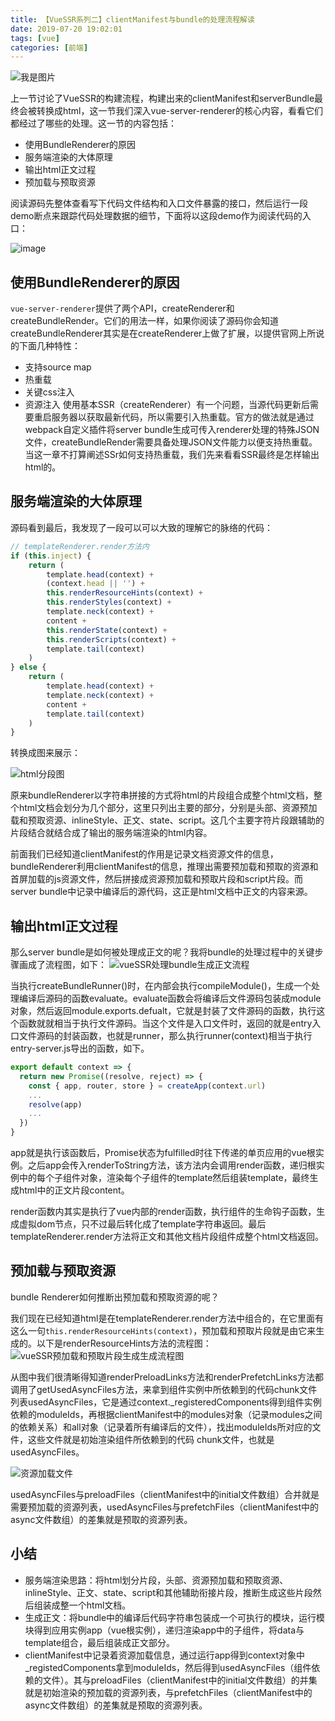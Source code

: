 ```yaml
---
title: 【VueSSR系列二】clientManifest与bundle的处理流程解读
date: 2019-07-20 19:02:01
tags: [vue]
categories: [前端]
---
```


![我是图片](https://cdn.pixabay.com/photo/2014/05/02/21/50/home-office-336378__340.jpg)

上一节讨论了VueSSR的构建流程，构建出来的clientManifest和serverBundle最终会被转换成html，这一节我们深入vue-server-renderer的核心内容，看看它们都经过了哪些的处理。这一节的内容包括：
- 使用BundleRenderer的原因
- 服务端渲染的大体原理
- 输出html正文过程
- 预加载与预取资源

阅读源码先整体查看写下代码文件结构和入口文件暴露的接口，然后运行一段demo断点来跟踪代码处理数据的细节，下面将以这段demo作为阅读代码的入口：

![image](http://m.qpic.cn/psb?/V12x89qA2LlAEO/SucTp5cC08NnxOrUu6IyCLb8OcB0vE7YqLIWyDYTheY!/b/dLYAAAAAAAAA&bo=yAXeAsgF3gIDByI!&rf=viewer_4)


## 使用BundleRenderer的原因
`vue-server-renderer`提供了两个API，createRenderer和createBundleRender。它们的用法一样，如果你阅读了源码你会知道createBundleRenderer其实是在createRenderer上做了扩展，以提供官网上所说的下面几种特性：
- 支持source map
- 热重载 
- 关键css注入
- 资源注入
使用基本SSR（createRenderer）有一个问题，当源代码更新后需要重启服务器以获取最新代码，所以需要引入热重载。官方的做法就是通过webpack自定义插件将server bundle生成可传入renderer处理的特殊JSON文件，createBundleRender需要具备处理JSON文件能力以便支持热重载。当这一章不打算阐述SSr如何支持热重载，我们先来看看SSR最终是怎样输出html的。

## 服务端渲染的大体原理
源码看到最后，我发现了一段可以可以大致的理解它的脉络的代码：
```javascript
// templateRenderer.render方法内
if (this.inject) {
    return (
        template.head(context) +
        (context.head || '') +
        this.renderResourceHints(context) +
        this.renderStyles(context) +
        template.neck(context) +
        content +
        this.renderState(context) +
        this.renderScripts(context) +
        template.tail(context)
    )
} else {
    return (
        template.head(context) +
        template.neck(context) +
        content +
        template.tail(context)
    )
}

```
转换成图来展示：

![html分段图](http://m.qpic.cn/psb?/V12x89qA2LlAEO/yVo.O8FVlWuISuWAm2H4v27hL5ASz9zXsgZoXNZs5hg!/b/dIQAAAAAAAAA&bo=mwNlApsDZQIDFzI!&rf=viewer_4)

原来bundleRenderer以字符串拼接的方式将html的片段组合成整个html文档，整个html文档会划分为几个部分，这里只列出主要的部分，分别是头部、资源预加载和预取资源、inlineStyle、正文、state、script。这几个主要字符片段跟辅助的片段结合就结合成了输出的服务端渲染的html内容。

前面我们已经知道clientManifest的作用是记录文档资源文件的信息，bundleRenderer利用clientManifest的信息，推理出需要预加载和预取的资源和首屏加载的js资源文件，然后拼接成资源预加载和预取片段和script片段。而server bundle中记录中编译后的源代码，这正是html文档中正文的内容来源。

## 输出html正文过程
那么server bundle是如何被处理成正文的呢？我将bundle的处理过程中的关键步骤画成了流程图，如下：
![vueSSR处理bundle生成正文流程](http://m.qpic.cn/psb?/V12x89qA2LlAEO/whA77ZoC2nwXNlTLdFS5Oo.6f*wotTd.oAOU.Kvsntg!/b/dL8AAAAAAAAA&bo=9AJTA*QCUwMRBzA!&rf=viewer_4)

当执行createBundleRunner()时，在内部会执行compileModule()，生成一个处理编译后源码的函数evaluate。evaluate函数会将编译后文件源码包装成module对象，然后返回module.exports.defualt，它就是封装了文件源码的函数，执行这个函数就就相当于执行文件源码。当这个文件是入口文件时，返回的就是entry入口文件源码的封装函数，也就是runner，那么执行runner(context)相当于执行entry-server.js导出的函数，如下。
```JavaScript
export default context => {
  return new Promise((resolve, reject) => {
    const { app, router, store } = createApp(context.url)
    ...
    resolve(app)
    ...
  })
}
```

app就是执行该函数后，Promise状态为fulfilled时往下传递的单页应用的vue根实例。之后app会传入renderToString方法，该方法内会调用render函数，递归根实例中的每个子组件对象，渲染每个子组件的template然后组装template，最终生成html中的正文片段content。

render函数内其实是执行了vue内部的render函数，执行组件的生命钩子函数，生成虚拟dom节点，只不过最后转化成了template字符串返回。最后templateRenderer.render方法将正文和其他文档片段组件成整个html文档返回。

## 预加载与预取资源
bundle Renderer如何推断出预加载和预取资源的呢？

我们现在已经知道html是在templateRenderer.render方法中组合的，在它里面有这么一句`this.renderResourceHints(context)`，预加载和预取片段就是由它来生成的。以下是renderResourceHints方法的流程图：
![vueSSR预加载和预取片段生成生成流程图](http://m.qpic.cn/psb?/V12x89qA2LlAEO/2Xwnp89zmoTY0t9VTszfYE8SFOtSogJ8e80RwTm6*EA!/b/dLgAAAAAAAAA&bo=sgM7A7IDOwMDByI!&rf=viewer_4)

从图中我们很清晰得知道renderPreloadLinks方法和renderPrefetchLinks方法都调用了getUsedAsyncFiles方法，来拿到组件实例中所依赖到的代码chunk文件列表usedAsyncFiles，它是通过context._registeredComponents得到组件实例依赖的moduleIds，再根据clientManifest中的modules对象（记录modules之间的依赖关系）和all对象（记录着所有编译后的文件），找出moduleIds所对应的文件，这些文件就是初始渲染组件所依赖到的代码 chunk文件，也就是usedAsyncFiles。

![资源加载文件](http://m.qpic.cn/psb?/V12x89qA2LlAEO/zC5fWQVzuwuJjvm3lOThbmfEod0T0.0GIm3LJYchj5E!/b/dL8AAAAAAAAA&bo=5AMJAeQDCQEDByI!&rf=viewer_4)

usedAsyncFiles与preloadFiles（clientManifest中的initial文件数组）合并就是需要预加载的资源列表，usedAsyncFiles与prefetchFiles（clientManifest中的async文件数组）的差集就是预取的资源列表。

## 小结
- 服务端渲染思路：将html划分片段，头部、资源预加载和预取资源、inlineStyle、正文、state、script和其他辅助衔接片段，推断生成这些片段然后组装成整一个html文档。
- 生成正文：将bundle中的编译后代码字符串包装成一个可执行的模块，运行模块得到应用实例app（vue根实例），递归渲染app中的子组件，将data与template组合，最后组装成正文部分。
- clientManifest中记录着资源加载信息，通过运行app得到context对象中_registedComponents拿到moduleIds，然后得到usedAsyncFiles（组件依赖的文件）。其与preloadFiles（clientManifest中的initial文件数组）的并集就是初始渲染的预加载的资源列表，与prefetchFiles（clientManifest中的async文件数组）的差集就是预取的资源列表。



